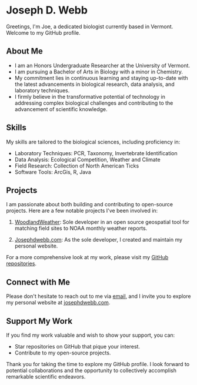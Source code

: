 # Joseph D. Webb

Greetings, I'm Joe, a dedicated biologist currently based in Vermont. Welcome to my GitHub profile.

## About Me

- I am an Honors Undergraduate Researcher at the University of Vermont.
- I am pursuing a Bachelor of Arts in Biology with a minor in Chemistry.
- My commitment lies in continuous learning and staying up-to-date with the latest advancements in biological research, data analysis, and laboratory techniques.
- I firmly believe in the transformative potential of technology in addressing complex biological challenges and contributing to the advancement of scientific knowledge.

## Skills

My skills are tailored to the biological sciences, including proficiency in:

- Laboratory Techniques: PCR, Taxonomy, Invertebrate Identification
- Data Analysis: Ecological Competition, Weather and Climate
- Field Research: Collection of North American Ticks
- Software Tools: ArcGis, R, Java
  
## Projects

I am passionate about both building and contributing to open-source projects. Here are a few notable projects I've been involved in:

1. [WoodlandWeather](https://github.com/josephdwebb/woodlandweather): Sole developer in an open source geospatial tool for matching field sites to NOAA monthly weather reports.
   
2. [Josephdwebb.com](https://github.com/josephdwebb/josephdwebb.github.io): As the sole developer, I created and maintain my personal website.
   
For a more comprehensive look at my work, please visit my [GitHub repositories](https://github.com/josephdwebb).

## Connect with Me

Please don't hesitate to reach out to me via [email](josephwebb4@hotmail.com), and I invite you to explore my personal website at [josephdwebb.com](https://josephdwebb.com).

## Support My Work

If you find my work valuable and wish to show your support, you can:

- Star repositories on GitHub that pique your interest.
- Contribute to my open-source projects.

Thank you for taking the time to explore my GitHub profile. I look forward to potential collaborations and the opportunity to collectively accomplish remarkable scientific endeavors.
